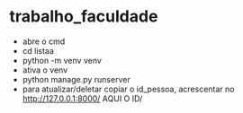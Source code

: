 # trabalho_faculdade
- abre  o cmd
- cd listaa
- python -m venv venv 
- ativa o venv
- python manage.py runserver
- para atualizar/deletar copiar o id_pessoa, acrescentar no http://127.0.0.1:8000/ AQUI O ID/ 
